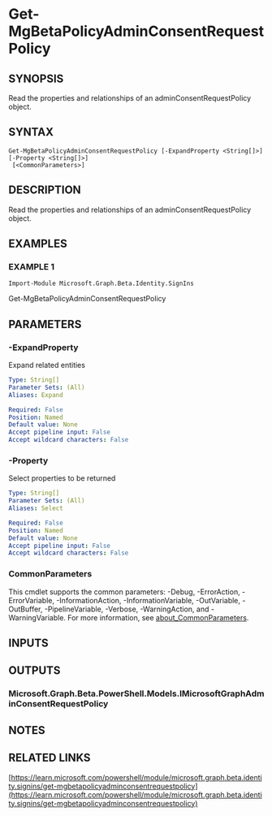 ﻿---
external help file: Microsoft.Graph.Beta.Identity.SignIns-help.xml
Module Name: Microsoft.Graph.Beta.Identity.SignIns
online version: https://learn.microsoft.com/powershell/module/microsoft.graph.beta.identity.signins/get-mgbetapolicyadminconsentrequestpolicy
schema: 2.0.0
---

# Get-MgBetaPolicyAdminConsentRequestPolicy

## SYNOPSIS
Read the properties and relationships of an adminConsentRequestPolicy object.

## SYNTAX

```
Get-MgBetaPolicyAdminConsentRequestPolicy [-ExpandProperty <String[]>] [-Property <String[]>]
 [<CommonParameters>]
```

## DESCRIPTION
Read the properties and relationships of an adminConsentRequestPolicy object.

## EXAMPLES

### EXAMPLE 1
```
Import-Module Microsoft.Graph.Beta.Identity.SignIns
```

Get-MgBetaPolicyAdminConsentRequestPolicy

## PARAMETERS

### -ExpandProperty
Expand related entities

```yaml
Type: String[]
Parameter Sets: (All)
Aliases: Expand

Required: False
Position: Named
Default value: None
Accept pipeline input: False
Accept wildcard characters: False
```

### -Property
Select properties to be returned

```yaml
Type: String[]
Parameter Sets: (All)
Aliases: Select

Required: False
Position: Named
Default value: None
Accept pipeline input: False
Accept wildcard characters: False
```

### CommonParameters
This cmdlet supports the common parameters: -Debug, -ErrorAction, -ErrorVariable, -InformationAction, -InformationVariable, -OutVariable, -OutBuffer, -PipelineVariable, -Verbose, -WarningAction, and -WarningVariable. For more information, see [about_CommonParameters](http://go.microsoft.com/fwlink/?LinkID=113216).

## INPUTS

## OUTPUTS

### Microsoft.Graph.Beta.PowerShell.Models.IMicrosoftGraphAdminConsentRequestPolicy
## NOTES

## RELATED LINKS

[https://learn.microsoft.com/powershell/module/microsoft.graph.beta.identity.signins/get-mgbetapolicyadminconsentrequestpolicy](https://learn.microsoft.com/powershell/module/microsoft.graph.beta.identity.signins/get-mgbetapolicyadminconsentrequestpolicy)

